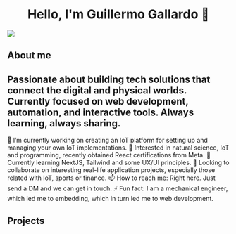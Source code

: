 <div align="center">
<h1 align="center">Hello, I'm Guillermo Gallardo 👋</h1>
</div>
<img src="https://i.imgur.com/HKgtSsK.jpeg">

## About me

## Passionate about building tech solutions that connect the digital and physical worlds. Currently focused on web development, automation, and interactive tools. Always learning, always sharing.

🔭 I’m currently working on creating an IoT platform for setting up and managing your own IoT implementations.
👀 Interested in natural science, IoT and programming, recently obtained React certifications from Meta.
🌱 Currently learning NextJS, Tailwind and some UX/UI principles.
💞️ Looking to collaborate on interesting real-life application projects, especially those related with IoT, sports or finance.
📫 How to reach me: Right here. Just send a DM and we can get in touch.
⚡ Fun fact: I am a mechanical engineer, which led me to embedding, which in turn led me to web development.

## Projects













<!--
**GuillermoGallardo1998/GuillermoGallardo1998** is a ✨ _special_ ✨ repository because its `README.md` (this file) appears on your GitHub profile.

Here are some ideas to get you started:

- 🔭 I’m currently working on ...
- 🌱 I’m currently learning ...
- 👯 I’m looking to collaborate on ...
- 🤔 I’m looking for help with ...
- 💬 Ask me about ...
- 📫 How to reach me: ...
- 😄 Pronouns: ...
- ⚡ Fun fact: ...
-->
